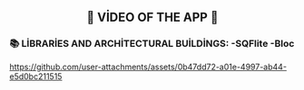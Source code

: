 

<h2 align="center">

🚀 VİDEO OF THE APP 🚀

</h2>

<h3 align="left">

📚 LİBRARİES AND ARCHİTECTURAL BUİLDİNGS:
-SQFlite
-Bloc

</h3>






https://github.com/user-attachments/assets/0b47dd72-a01e-4997-ab44-e5d0bc211515






